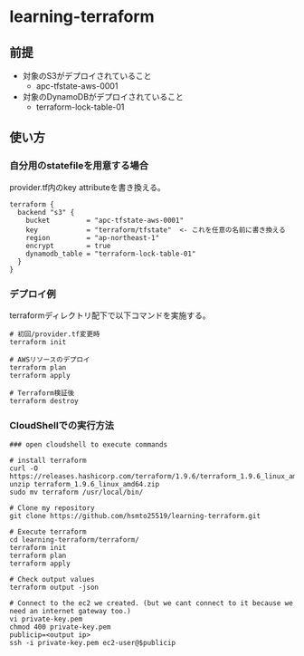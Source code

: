 # learning-terraform

## 前提

* 対象のS3がデプロイされていること
  * apc-tfstate-aws-0001
* 対象のDynamoDBがデプロイされていること
  * terraform-lock-table-01

## 使い方

### 自分用のstatefileを用意する場合

provider.tf内のkey attributeを書き換える。
```
terraform {
  backend "s3" {
    bucket         = "apc-tfstate-aws-0001"
    key            = "terraform/tfstate"  <- これを任意の名前に書き換える
    region         = "ap-northeast-1"
    encrypt        = true
    dynamodb_table = "terraform-lock-table-01"
  }
}
```

### デプロイ例

terraformディレクトリ配下で以下コマンドを実施する。
```
# 初回/provider.tf変更時
terraform init

# AWSリソースのデプロイ
terraform plan
terraform apply

# Terraform検証後
terraform destroy
```

### CloudShellでの実行方法

```
### open cloudshell to execute commands

# install terraform
curl -O https://releases.hashicorp.com/terraform/1.9.6/terraform_1.9.6_linux_amd64.zip
unzip terraform_1.9.6_linux_amd64.zip 
sudo mv terraform /usr/local/bin/

# Clone my repository
git clone https://github.com/hsmto25519/learning-terraform.git

# Execute terraform
cd learning-terraform/terraform/
terraform init
terraform plan
terraform apply

# Check output values
terraform output -json

# Connect to the ec2 we created. (but we cant connect to it because we need an internet gateway too.)
vi private-key.pem
chmod 400 private-key.pem
publicip=<output ip>
ssh -i private-key.pem ec2-user@$publicip
```